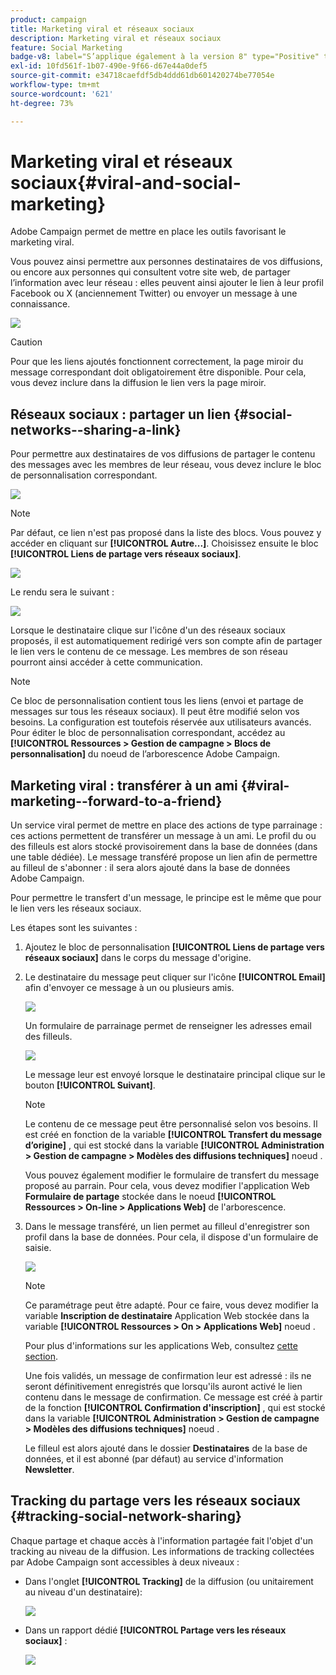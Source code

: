 ```yaml
---
product: campaign
title: Marketing viral et réseaux sociaux
description: Marketing viral et réseaux sociaux
feature: Social Marketing
badge-v8: label="S’applique également à la version 8" type="Positive" tooltip="S’applique également à Campaign v8"
exl-id: 10fd561f-1b07-490e-9f66-d67e44a0def5
source-git-commit: e34718caefdf5db4ddd61db601420274be77054e
workflow-type: tm+mt
source-wordcount: '621'
ht-degree: 73%

---
```


# Marketing viral et réseaux sociaux{#viral-and-social-marketing}

Adobe Campaign permet de mettre en place les outils favorisant le marketing viral.

Vous pouvez ainsi permettre aux personnes destinataires de vos diffusions, ou encore aux personnes qui consultent votre site web, de partager l’information avec leur réseau : elles peuvent ainsi ajouter le lien à leur profil Facebook ou X (anciennement Twitter) ou envoyer un message à une connaissance.

![](assets/s_ncs_user_viral_icons.png)

>[!CAUTION]
>
>Pour que les liens ajoutés fonctionnent correctement, la page miroir du message correspondant doit obligatoirement être disponible. Pour cela, vous devez inclure dans la diffusion le lien vers la page miroir.

## Réseaux sociaux : partager un lien {#social-networks--sharing-a-link}

Pour permettre aux destinataires de vos diffusions de partager le contenu des messages avec les membres de leur réseau, vous devez inclure le bloc de personnalisation correspondant.

![](assets/s_ncs_user_viral_add_link.png)

>[!NOTE]
>
>Par défaut, ce lien n&#39;est pas proposé dans la liste des blocs. Vous pouvez y accéder en cliquant sur **[!UICONTROL Autre...]**. Choisissez ensuite le bloc **[!UICONTROL Liens de partage vers réseaux sociaux]**.

![](assets/s_ncs_user_viral_add_link_via_others.png)

Le rendu sera le suivant :

![](assets/s_ncs_user_viral_add_link_rendering.png)

Lorsque le destinataire clique sur l&#39;icône d&#39;un des réseaux sociaux proposés, il est automatiquement redirigé vers son compte afin de partager le lien vers le contenu de ce message. Les membres de son réseau pourront ainsi accéder à cette communication.

>[!NOTE]
>
>Ce bloc de personnalisation contient tous les liens (envoi et partage de messages sur tous les réseaux sociaux). Il peut être modifié selon vos besoins. La configuration est toutefois réservée aux utilisateurs avancés. Pour éditer le bloc de personnalisation correspondant, accédez au **[!UICONTROL Ressources > Gestion de campagne > Blocs de personnalisation]** du noeud de l’arborescence Adobe Campaign.

## Marketing viral : transférer à un ami {#viral-marketing--forward-to-a-friend}

Un service viral permet de mettre en place des actions de type parrainage : ces actions permettent de transférer un message à un ami. Le profil du ou des filleuls est alors stocké provisoirement dans la base de données (dans une table dédiée). Le message transféré propose un lien afin de permettre au filleul de s&#39;abonner : il sera alors ajouté dans la base de données Adobe Campaign.

Pour permettre le transfert d&#39;un message, le principe est le même que pour le lien vers les réseaux sociaux.

Les étapes sont les suivantes :

1. Ajoutez le bloc de personnalisation **[!UICONTROL Liens de partage vers réseaux sociaux]** dans le corps du message d&#39;origine.
1. Le destinataire du message peut cliquer sur l&#39;icône **[!UICONTROL Email]** afin d&#39;envoyer ce message à un ou plusieurs amis.

   ![](assets/s_ncs_user_viral_email_link.png)

   Un formulaire de parrainage permet de renseigner les adresses email des filleuls.

   ![](assets/s_ncs_user_viral_email_msg.png)

   Le message leur est envoyé lorsque le destinataire principal clique sur le bouton **[!UICONTROL Suivant]**.

   >[!NOTE]
   >
   >Le contenu de ce message peut être personnalisé selon vos besoins. Il est créé en fonction de la variable **[!UICONTROL Transfert du message d’origine]** , qui est stocké dans la variable **[!UICONTROL Administration > Gestion de campagne > Modèles des diffusions techniques]** noeud .
   >
   >Vous pouvez également modifier le formulaire de transfert du message proposé au parrain. Pour cela, vous devez modifier l&#39;application Web **Formulaire de partage** stockée dans le noeud **[!UICONTROL Ressources > On-line > Applications Web]** de l&#39;arborescence.

1. Dans le message transféré, un lien permet au filleul d&#39;enregistrer son profil dans la base de données. Pour cela, il dispose d&#39;un formulaire de saisie.

   ![](assets/s_ncs_user_viral_create_account_form.png)

   >[!NOTE]
   >
   >Ce paramétrage peut être adapté. Pour ce faire, vous devez modifier la variable **Inscription de destinataire** Application Web stockée dans la variable **[!UICONTROL Ressources > On > Applications Web]** noeud .
   >
   >Pour plus d&#39;informations sur les applications Web, consultez [cette section](../../web/using/about-web-applications.md).

   Une fois validés, un message de confirmation leur est adressé : ils ne seront définitivement enregistrés que lorsqu&#39;ils auront activé le lien contenu dans le message de confirmation. Ce message est créé à partir de la fonction **[!UICONTROL Confirmation d&#39;inscription]** , qui est stocké dans la variable **[!UICONTROL Administration > Gestion de campagne > Modèles des diffusions techniques]** noeud .

   Le filleul est alors ajouté dans le dossier **Destinataires** de la base de données, et il est abonné (par défaut) au service d&#39;information **Newsletter**.

## Tracking du partage vers les réseaux sociaux {#tracking-social-network-sharing}

Chaque partage et chaque accès à l&#39;information partagée fait l&#39;objet d&#39;un tracking au niveau de la diffusion. Les informations de tracking collectées par Adobe Campaign sont accessibles à deux niveaux :

* Dans l&#39;onglet **[!UICONTROL Tracking]** de la diffusion (ou unitairement au niveau d&#39;un destinataire):

  ![](assets/s_ncs_user_network_del_tracking_tab.png)

* Dans un rapport dédié **[!UICONTROL Partage vers les réseaux sociaux]** :

  ![](assets/s_ncs_user_viral_report.png)
